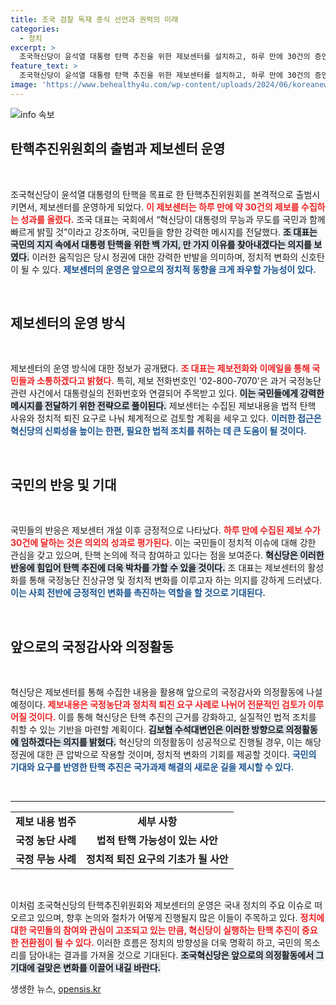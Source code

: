 ```yaml
---
title: 조국 검찰 독재 종식 선언과 권력의 미래
categories:
  - 정치
excerpt: >
  조국혁신당이 윤석열 대통령 탄핵 추진을 위한 제보센터를 설치하고, 하루 만에 30건의 증언을 접수했습니다. 이례적인 공식 활동으로 시민들의 의견을 수렴해 국정농단 진상을 밝히겠다는 결단이 주목받고 있습니다!
feature_text: >
  조국혁신당이 윤석열 대통령 탄핵 추진을 위한 제보센터를 설치하고, 하루 만에 30건의 증언을 접수했습니다. 이례적인 공식 활동으로 시민들의 의견을 수렴해 국정농단 진상을 밝히겠다는 결단이 주목받고 있습니다!
image: 'https://www.behealthy4u.com/wp-content/uploads/2024/06/koreanews.jpg'
---
```


<p><img src="https://www.behealthy4u.com/wp-content/uploads/2024/06/koreanews.jpg" alt="info 속보" /></p>

<h2 data-ke-size="size26">탄핵추진위원회의 출범과 제보센터 운영</h2>

<p data-ke-size="size16">&nbsp;</p>

<p>조국혁신당이 윤석열 대통령의 탄핵을 목표로 한 탄핵추진위원회를 본격적으로 출범시키면서, 제보센터를 운영하게 되었다. <b><span style="color: #ee2323;">이 제보센터는 하루 만에 약 30건의 제보를 수집하는 성과를 올렸다.</span></b> 조국 대표는 국회에서 “혁신당이 대통령의 무능과 무도를 국민과 함께 빠르게 밝힐 것”이라고 강조하며, 국민들을 향한 강력한 메시지를 전달했다. <b><span style="background-color: #21538527;">조 대표는 국민의 지지 속에서 대통령 탄핵을 위한 백 가지, 만 가지 이유를 찾아내겠다는 의지를 보였다.</span></b> 이러한 움직임은 당시 정권에 대한 강력한 반발을 의미하며, 정치적 변화의 신호탄이 될 수 있다. <b><span style="color: #1a5490;">제보센터의 운영은 앞으로의 정치적 동향을 크게 좌우할 가능성이 있다.</span></b></p>

<p data-ke-size="size16">&nbsp;</p>

<h2 data-ke-size="size26">제보센터의 운영 방식</h2>

<p data-ke-size="size16">&nbsp;</p>

<p>제보센터의 운영 방식에 대한 정보가 공개됐다. <b><span style="color: #ee2323;">조 대표는 제보전화와 이메일을 통해 국민들과 소통하겠다고 밝혔다.</span></b> 특히, 제보 전화번호인 '02-800-7070'은 과거 국정농단 관련 사건에서 대통령실의 전화번호와 연결되어 주목받고 있다. <b><span style="background-color: #21538527;">이는 국민들에게 강력한 메시지를 전달하기 위한 전략으로 풀이된다.</span></b> 제보센터는 수집된 제보내용을 법적 탄핵 사유와 정치적 퇴진 요구로 나눠 체계적으로 검토할 계획을 세우고 있다. <b><span style="color: #1a5490;">이러한 접근은 혁신당의 신뢰성을 높이는 한편, 필요한 법적 조치를 취하는 데 큰 도움이 될 것이다.</span></b></p>

<p data-ke-size="size16">&nbsp;</p>

<h2 data-ke-size="size26">국민의 반응 및 기대</h2>

<p data-ke-size="size16">&nbsp;</p>

<p>국민들의 반응은 제보센터 개설 이후 긍정적으로 나타났다. <b><span style="color: #ee2323;">하루 만에 수집된 제보 수가 30건에 달하는 것은 의외의 성과로 평가된다.</span></b> 이는 국민들이 정치적 이슈에 대해 강한 관심을 갖고 있으며, 탄핵 논의에 적극 참여하고 있다는 점을 보여준다. <b><span style="background-color: #21538527;">혁신당은 이러한 반응에 힘입어 탄핵 추진에 더욱 박차를 가할 수 있을 것이다.</span></b> 조 대표는 제보센터의 활성화를 통해 국정농단 진상규명 및 정치적 변화를 이루고자 하는 의지를 강하게 드러냈다. <b><span style="color: #1a5490;">이는 사회 전반에 긍정적인 변화를 촉진하는 역할을 할 것으로 기대된다.</span></b></p>

<p data-ke-size="size16">&nbsp;</p>

<h2 data-ke-size="size26">앞으로의 국정감사와 의정활동</h2>

<p data-ke-size="size16">&nbsp;</p>

<p>혁신당은 제보센터를 통해 수집한 내용을 활용해 앞으로의 국정감사와 의정활동에 나설 예정이다. <b><span style="color: #ee2323;">제보내용은 국정농단과 정치적 퇴진 요구 사례로 나뉘어 전문적인 검토가 이루어질 것이다.</span></b> 이를 통해 혁신당은 탄핵 추진의 근거를 강화하고, 실질적인 법적 조치를 취할 수 있는 기반을 마련할 계획이다. <b><span style="background-color: #21538527;">김보협 수석대변인은 이러한 방향으로 의정활동에 임하겠다는 의지를 밝혔다.</span></b> 혁신당의 의정활동이 성공적으로 진행될 경우, 이는 해당 정권에 대한 큰 압박으로 작용할 것이며, 정치적 변화의 기회를 제공할 것이다. <b><span style="color: #1a5490;">국민의 기대와 요구를 반영한 탄핵 추진은 국가과제 해결의 새로운 길을 제시할 수 있다.</span></b></p>

<p data-ke-size="size16">&nbsp;</p>

<hr>

<table style="width: 100%;">
    <tr>
        <td style="text-align: center; height: 17px;"><b>제보 내용 범주</b></td>
        <td style="text-align: center; height: 17px;"><b>세부 사항</b></td>
    </tr>
    <tr>
        <td style="text-align: center; height: 17px;"><b>국정 농단 사례</b></td>
        <td style="text-align: center; height: 17px;"><b>법적 탄핵 가능성이 있는 사안</b></td>
    </tr>
    <tr>
        <td style="text-align: center; height: 17px;"><b>국정 무능 사례</b></td>
        <td style="text-align: center; height: 17px;"><b>정치적 퇴진 요구의 기초가 될 사안</b></td>
    </tr>
</table>

<p data-ke-size="size16">&nbsp;</p>

<p>이처럼 조국혁신당의 탄핵추진위원회와 제보센터의 운영은 국내 정치의 주요 이슈로 떠오르고 있으며, 향후 논의와 절차가 어떻게 진행될지 많은 이들이 주목하고 있다. <b><span style="color: #ee2323;">정치에 대한 국민들의 참여와 관심이 고조되고 있는 만큼, 혁신당이 실행하는 탄핵 추진이 중요한 전환점이 될 수 있다.</span></b> 이러한 흐름은 정치의 방향성을 더욱 명확히 하고, 국민의 목소리를 담아내는 결과를 가져올 것으로 기대된다. <b><span style="background-color: #21538527;">조국혁신당은 앞으로의 의정활동에서 그 기대에 걸맞은 변화를 이끌어 내길 바란다.</span></b></p>
생생한 뉴스, <a href="https://opensis.kr" rel="dofollow">opensis.kr</a>


